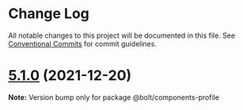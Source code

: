 # Change Log

All notable changes to this project will be documented in this file.
See [Conventional Commits](https://conventionalcommits.org) for commit guidelines.

# [5.1.0](https://github.com/bolt-design-system/bolt/tree/master/packages/components/bolt-profile/compare/v5.0.1...v5.1.0) (2021-12-20)

**Note:** Version bump only for package @bolt/components-profile

